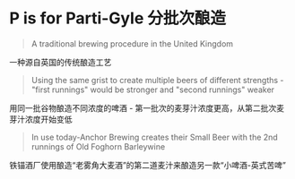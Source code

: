 # P is for Parti-Gyle 分批次酿造

> A traditional brewing procedure in the United Kingdom

一种源自英国的传统酿造工艺

> Using the same grist to create multiple beers of different strengths - "first runnings" would be stronger and "second runnings" weaker

用同一批谷物酿造不同浓度的啤酒 - 第一批次的麦芽汁浓度更高，从第二批次麦芽汁浓度开始变低

> In use today-Anchor Brewing creates their Small Beer with the 2nd runnings of Old Foghorn Barleywine

铁锚酒厂使用酿造“老雾角大麦酒”的第二道麦汁来酿造另一款“小啤酒-英式苦啤”